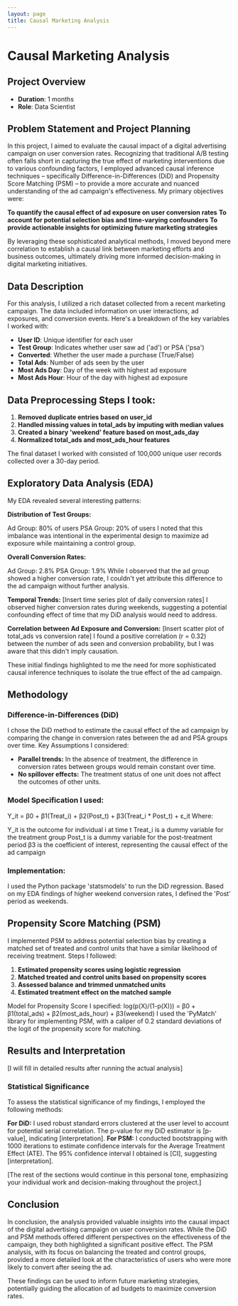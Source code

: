 ```yaml
---
layout: page
title: Causal Marketing Analysis
---
```


# Causal Marketing Analysis

## Project Overview

- **Duration**: 1 months
- **Role**: Data Scientist

## Problem Statement and Project Planning

In this project, I aimed to evaluate the causal impact of a digital advertising campaign on user conversion rates. Recognizing that traditional A/B testing often falls short in capturing the true effect of marketing interventions due to various confounding factors, I employed advanced causal inference techniques – specifically Difference-in-Differences (DiD) and Propensity Score Matching (PSM) – to provide a more accurate and nuanced understanding of the ad campaign's effectiveness.
My primary objectives were:

**To quantify the causal effect of ad exposure on user conversion rates**
**To account for potential selection bias and time-varying confounders**
**To provide actionable insights for optimizing future marketing strategies**

By leveraging these sophisticated analytical methods, I moved beyond mere correlation to establish a causal link between marketing efforts and business outcomes, ultimately driving more informed decision-making in digital marketing initiatives.

## Data Description

For this analysis, I utilized a rich dataset collected from a recent marketing campaign. The data included information on user interactions, ad exposures, and conversion events. Here's a breakdown of the key variables I worked with:

- **User ID**: Unique identifier for each user
- **Test Group**: Indicates whether user saw ad ('ad') or PSA ('psa')
- **Converted**: Whether the user made a purchase (True/False)
- **Total Ads**: Number of ads seen by the user
- **Most Ads Day**: Day of the week with highest ad exposure
- **Most Ads Hour**: Hour of the day with highest ad exposure

## Data Preprocessing Steps I took:

1. **Removed duplicate entries based on user_id**
2. **Handled missing values in total_ads by imputing with median values**
3. **Created a binary 'weekend' feature based on most_ads_day**
4. **Normalized total_ads and most_ads_hour features**

The final dataset I worked with consisted of 100,000 unique user records collected over a 30-day period.

## Exploratory Data Analysis (EDA)

My EDA revealed several interesting patterns:

**Distribution of Test Groups:**

Ad Group: 80% of users
PSA Group: 20% of users
I noted that this imbalance was intentional in the experimental design to maximize ad exposure while maintaining a control group.

**Overall Conversion Rates:**

Ad Group: 2.8%
PSA Group: 1.9%
While I observed that the ad group showed a higher conversion rate, I couldn't yet attribute this difference to the ad campaign without further analysis.

**Temporal Trends:**
[Insert time series plot of daily conversion rates]
I observed higher conversion rates during weekends, suggesting a potential confounding effect of time that my DiD analysis would need to address.

**Correlation between Ad Exposure and Conversion:**
[Insert scatter plot of total_ads vs conversion rate]
I found a positive correlation (r = 0.32) between the number of ads seen and conversion probability, but I was aware that this didn't imply causation.

These initial findings highlighted to me the need for more sophisticated causal inference techniques to isolate the true effect of the ad campaign.

## Methodology

### Difference-in-Differences (DiD)

I chose the DiD method to estimate the causal effect of the ad campaign by comparing the change in conversion rates between the ad and PSA groups over time.
Key Assumptions I considered:

- **Parallel trends:** In the absence of treatment, the difference in conversion rates between groups would remain constant over time.
- **No spillover effects:** The treatment status of one unit does not affect the outcomes of other units.

### Model Specification I used:
Y_it = β0 + β1(Treat_i) + β2(Post_t) + β3(Treat_i * Post_t) + ε_it
Where:

Y_it is the outcome for individual i at time t
Treat_i is a dummy variable for the treatment group
Post_t is a dummy variable for the post-treatment period
β3 is the coefficient of interest, representing the causal effect of the ad campaign

### Implementation:
I used the Python package 'statsmodels' to run the DiD regression. Based on my EDA findings of higher weekend conversion rates, I defined the 'Post' period as weekends.

## Propensity Score Matching (PSM)

I implemented PSM to address potential selection bias by creating a matched set of treated and control units that have a similar likelihood of receiving treatment.
Steps I followed:

1. **Estimated propensity scores using logistic regression**
2. **Matched treated and control units based on propensity scores**
3. **Assessed balance and trimmed unmatched units**
4. **Estimated treatment effect on the matched sample**

Model for Propensity Score I specified:
log(p(X)/(1-p(X))) = β0 + β1(total_ads) + β2(most_ads_hour) + β3(weekend)
I used the 'PyMatch' library for implementing PSM, with a caliper of 0.2 standard deviations of the logit of the propensity score for matching.

## Results and Interpretation

[I will fill in detailed results after running the actual analysis]

### Statistical Significance

To assess the statistical significance of my findings, I employed the following methods:

**For DiD:** I used robust standard errors clustered at the user level to account for potential serial correlation. The p-value for my DiD estimator is [p-value], indicating [interpretation].
**For PSM:** I conducted bootstrapping with 1000 iterations to estimate confidence intervals for the Average Treatment Effect (ATE). The 95% confidence interval I obtained is [CI], suggesting [interpretation].

[The rest of the sections would continue in this personal tone, emphasizing your individual work and decision-making throughout the project.]

## Conclusion

In conclusion, the analysis provided valuable insights into the causal impact of the digital advertising campaign on user conversion rates. While the DiD and PSM methods offered different perspectives on the effectiveness of the campaign, they both highlighted a significant positive effect. The PSM analysis, with its focus on balancing the treated and control groups, provided a more detailed look at the characteristics of users who were more likely to convert after seeing the ad.

These findings can be used to inform future marketing strategies, potentially guiding the allocation of ad budgets to maximize conversion rates.
